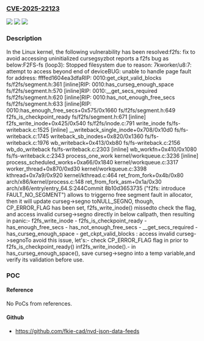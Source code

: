### [CVE-2025-22123](https://cve.mitre.org/cgi-bin/cvename.cgi?name=CVE-2025-22123)
![](https://img.shields.io/static/v1?label=Product&message=Linux&color=blue)
![](https://img.shields.io/static/v1?label=Version&message=8b10d3653735e117bc1954ade80d75ad7b46b801%3C%207f90e5d423cd2d4c74b2abb527872f335108637f%20&color=brighgreen)
![](https://img.shields.io/static/v1?label=Vulnerability&message=n%2Fa&color=brighgreen)

### Description

In the Linux kernel, the following vulnerability has been resolved:f2fs: fix to avoid accessing uninitialized cursegsyzbot reports a f2fs bug as below:F2FS-fs (loop3): Stopped filesystem due to reason: 7kworker/u8:7: attempt to access beyond end of deviceBUG: unable to handle page fault for address: ffffed1604ea3dfaRIP: 0010:get_ckpt_valid_blocks fs/f2fs/segment.h:361 [inline]RIP: 0010:has_curseg_enough_space fs/f2fs/segment.h:570 [inline]RIP: 0010:__get_secs_required fs/f2fs/segment.h:620 [inline]RIP: 0010:has_not_enough_free_secs fs/f2fs/segment.h:633 [inline]RIP: 0010:has_enough_free_secs+0x575/0x1660 fs/f2fs/segment.h:649 <TASK> f2fs_is_checkpoint_ready fs/f2fs/segment.h:671 [inline] f2fs_write_inode+0x425/0x540 fs/f2fs/inode.c:791 write_inode fs/fs-writeback.c:1525 [inline] __writeback_single_inode+0x708/0x10d0 fs/fs-writeback.c:1745 writeback_sb_inodes+0x820/0x1360 fs/fs-writeback.c:1976 wb_writeback+0x413/0xb80 fs/fs-writeback.c:2156 wb_do_writeback fs/fs-writeback.c:2303 [inline] wb_workfn+0x410/0x1080 fs/fs-writeback.c:2343 process_one_work kernel/workqueue.c:3236 [inline] process_scheduled_works+0xa66/0x1840 kernel/workqueue.c:3317 worker_thread+0x870/0xd30 kernel/workqueue.c:3398 kthread+0x7a9/0x920 kernel/kthread.c:464 ret_from_fork+0x4b/0x80 arch/x86/kernel/process.c:148 ret_from_fork_asm+0x1a/0x30 arch/x86/entry/entry_64.S:244Commit 8b10d3653735 ("f2fs: introduce FAULT_NO_SEGMENT") allows to triggerno free segment fault in allocator, then it will update curseg->segno toNULL_SEGNO, though, CP_ERROR_FLAG has been set, f2fs_write_inode() missedto check the flag, and access invalid curseg->segno directly in below callpath, then resulting in panic:- f2fs_write_inode - f2fs_is_checkpoint_ready  - has_enough_free_secs   - has_not_enough_free_secs    - __get_secs_required     - has_curseg_enough_space      - get_ckpt_valid_blocks      : access invalid curseg->segnoTo avoid this issue, let's:- check CP_ERROR_FLAG flag in prior to f2fs_is_checkpoint_ready() inf2fs_write_inode().- in has_curseg_enough_space(), save curseg->segno into a temp variable,and verify its validation before use.

### POC

#### Reference
No PoCs from references.

#### Github
- https://github.com/fkie-cad/nvd-json-data-feeds

